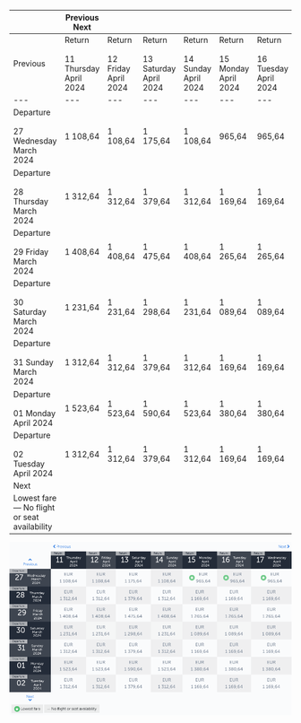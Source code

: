 |     | Previous Next |     |     |     |     |     |     |
| --- | --- | --- | --- | --- | --- | --- | --- |
| Previous | Return<br><br>11 Thursday April 2024 | Return<br><br>12 Friday April 2024 | Return<br><br>13 Saturday April 2024 | Return<br><br>14 Sunday April 2024 | Return<br><br>15 Monday April 2024 | Return<br><br>16 Tuesday April 2024 | Return<br><br>17 Wednesday April 2024 |
| --- | --- | --- | --- | --- | --- | --- | --- |
| Departure<br><br>27 Wednesday March 2024 | 1 108,64 | 1 108,64 | 1 175,64 | 1 108,64 | 965,64 | 965,64 | 965,64 |
| Departure<br><br>28 Thursday March 2024 | 1 312,64 | 1 312,64 | 1 379,64 | 1 312,64 | 1 169,64 | 1 169,64 | 1 169,64 |
| Departure<br><br>29 Friday March 2024 | 1 408,64 | 1 408,64 | 1 475,64 | 1 408,64 | 1 265,64 | 1 265,64 | 1 265,64 |
| Departure<br><br>30 Saturday March 2024 | 1 231,64 | 1 231,64 | 1 298,64 | 1 231,64 | 1 089,64 | 1 089,64 | 1 089,64 |
| Departure<br><br>31 Sunday March 2024 | 1 312,64 | 1 312,64 | 1 379,64 | 1 312,64 | 1 169,64 | 1 169,64 | 1 169,64 |
| Departure<br><br>01 Monday April 2024 | 1 523,64 | 1 523,64 | 1 590,64 | 1 523,64 | 1 380,64 | 1 380,64 | 1 380,64 |
| Departure<br><br>02 Tuesday April 2024 | 1 312,64 | 1 312,64 | 1 379,64 | 1 312,64 | 1 169,64 | 1 169,64 | 1 169,64 |
| Next |
| Lowest fare — No flight or seat availability |     |     |     |     |     |     |     |

![](turkish-airlines.png)